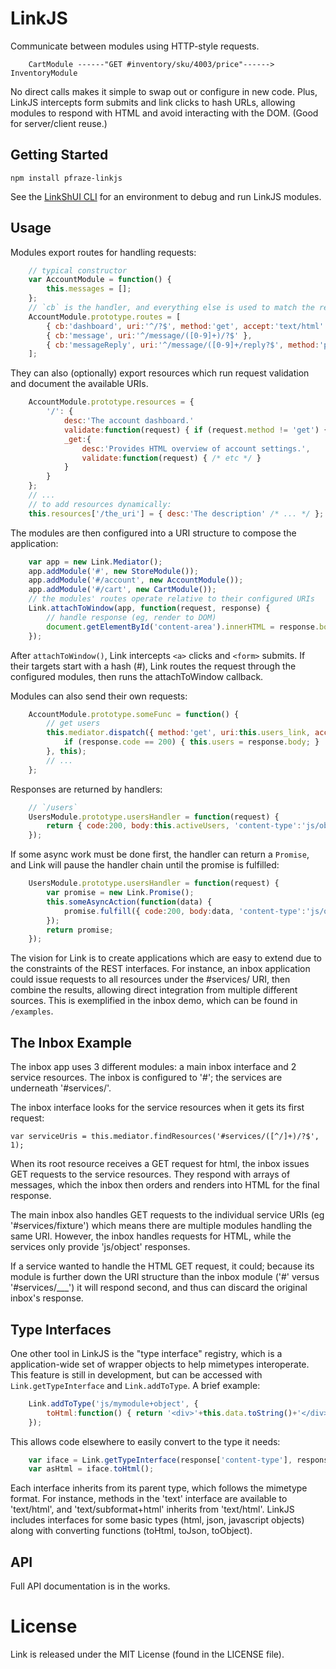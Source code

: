 # LinkJS

Communicate between modules using HTTP-style requests.

````
    CartModule ------"GET #inventory/sku/4003/price"------> InventoryModule
````

No direct calls makes it simple to swap out or configure in new code. Plus, LinkJS
intercepts form submits and link clicks to hash URLs, allowing modules to respond
with HTML and avoid interacting with the DOM. (Good for server/client reuse.)


## Getting Started

`npm install pfraze-linkjs`

See the [LinkShUI CLI](https://github.com/pfraze/linkshui) for an environment to
debug and run LinkJS modules.

## Usage

Modules export routes for handling requests:

```javascript
    // typical constructor
    var AccountModule = function() {
        this.messages = [];
    };
    // `cb` is the handler, and everything else is used to match the request to the route
    AccountModule.prototype.routes = [
        { cb:'dashboard', uri:'^/?$', method:'get', accept:'text/html' },
        { cb:'message', uri:'^/message/([0-9]+)/?$' },
        { cb:'messageReply', uri:'^/message/([0-9]+/reply?$', method:'post' }
    ];
```

They can also (optionally) export resources which run request validation and document the available URIs.

```javascript
    AccountModule.prototype.resources = {
        '/': {
            desc:'The account dashboard.'
            validate:function(request) { if (request.method != 'get') { throw { code:405, reason:'bad method' }; } },
            _get:{
                desc:'Provides HTML overview of account settings.',
                validate:function(request) { /* etc */ }
            }   
        }
    };
    // ...
    // to add resources dynamically:
    this.resources['/the_uri'] = { desc:'The description' /* ... */ };
```

The modules are then configured into a URI structure to compose the application:

```javascript
    var app = new Link.Mediator();
    app.addModule('#', new StoreModule());
    app.addModule('#/account', new AccountModule());
    app.addModule('#/cart', new CartModule());
    // the modules' routes operate relative to their configured URIs
    Link.attachToWindow(app, function(request, response) {
        // handle response (eg, render to DOM)
        document.getElementById('content-area').innerHTML = response.body.toString();
    });
```

After `attachToWindow()`, Link intercepts `<a>` clicks and `<form>` submits. If their targets start with a
hash (#), Link routes the request through the configured modules, then runs the attachToWindow callback.

Modules can also send their own requests:

```javascript
    AccountModule.prototype.someFunc = function() {
        // get users
        this.mediator.dispatch({ method:'get', uri:this.users_link, accept:'js/object' }, function(response) {
            if (response.code == 200) { this.users = response.body; }
        }, this);
        // ...
    };
```

Responses are returned by handlers:

```javascript
    // `/users`
    UsersModule.prototype.usersHandler = function(request) {
        return { code:200, body:this.activeUsers, 'content-type':'js/object' };
    });
```

If some async work must be done first, the handler can return a `Promise`, and Link will pause the handler chain until
the promise is fulfilled:

```javascript
    UsersModule.prototype.usersHandler = function(request) {
        var promise = new Link.Promise();
        this.someAsyncAction(function(data) {
            promise.fulfill({ code:200, body:data, 'content-type':'js/object' })
        });
        return promise;
    });
```

The vision for Link is to create applications which are easy to extend due to the constraints of the REST
interfaces. For instance, an inbox application could issue requests to all resources under the #services/ URI,
then combine the results, allowing direct integration from multiple different sources. This is exemplified in
the inbox demo, which can be found in `/examples`.

## The Inbox Example

The inbox app uses 3 different modules: a main inbox interface and 2 service resources. The inbox is configured
to '#'; the services are underneath '#services/'.

The inbox interface looks for the service resources when it gets its first request:

`var serviceUris = this.mediator.findResources('#services/([^/]+)/?$', 1);`

When its root resource receives a GET request for html, the inbox issues GET requests to the service resources.
They respond with arrays of messages, which the inbox then orders and renders into HTML for the final response.

The main inbox also handles GET requests to the individual service URIs (eg '#services/fixture') which means there
are multiple modules handling the same URI. However, the inbox handles requests for HTML, while the services only
provide 'js/object' responses.

If a service wanted to handle the HTML GET request, it could; because its module is further down the URI structure
than the inbox module ('#' versus '#services/___') it will respond second, and thus can discard the original inbox's
response.

## Type Interfaces

One other tool in LinkJS is the "type interface" registry, which is a application-wide set of wrapper objects to help
mimetypes interoperate. This feature is still in development, but can be accessed with `Link.getTypeInterface` and
`Link.addToType`. A brief example:

```javascript
    Link.addToType('js/mymodule+object', {
        toHtml:function() { return '<div>'+this.data.toString()+'</div>'; }
    });
```

This allows code elsewhere to easily convert to the type it needs:

```javascript
    var iface = Link.getTypeInterface(response['content-type'], response.body);
    var asHtml = iface.toHtml();
```

Each interface inherits from its parent type, which follows the mimetype format. For instance, methods in the 'text' interface
are available to 'text/html', and 'text/subformat+html' inherits from 'text/html'. LinkJS includes interfaces for some basic types
(html, json, javascript objects) along with converting functions (toHtml, toJson, toObject).

## API

Full API documentation is in the works.

# License

Link is released under the MIT License (found in the LICENSE file).